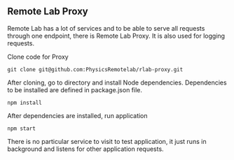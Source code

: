 ## Remote Lab Proxy

Remote Lab has a lot of services and to be able to serve all requests through one endpoint, there is Remote Lab Proxy. It is also used for logging requests.

Clone code for Proxy
```
git clone git@github.com:PhysicsRemotelab/rlab-proxy.git
```
After cloning, go to directory and install Node dependencies. Dependencies to be installed are defined in package.json file.
```
npm install
```
After dependencies are installed, run application
```
npm start
```
There is no particular service to visit to test application, it just runs in background and listens for other application requests.
